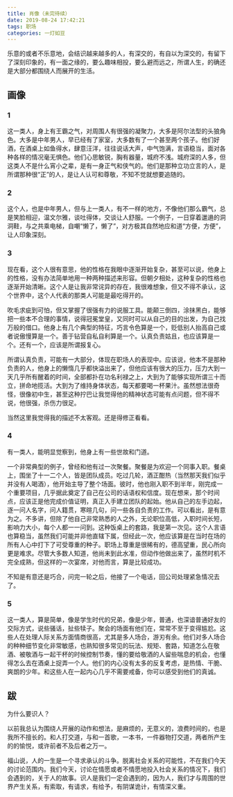 ```yaml
---
title: 肖像（未完待续）
date: 2019-08-24 17:42:21
tags: 职场
categories: 一灯如豆
---
```


乐意的或者不乐意地，会结识越来越多的人，有深交的，有自以为深交的，有留下了深刻印象的，有一面之缘的，要么趣味相投，要么避而远之，所谓人生，的确还是大部分都围绕人而展开的生活。

## 画像

### 1

这一类人，身上有王霸之气，对周围人有很强的凝聚力，大多是阿尔法型的头狼角色。大多是中年男人，早已经有了家室，大多数有了一个甚至两个孩子。他们好酒，在酒桌上如鱼得水，肆意汪洋，往往说话大声，中气饱满，言语稳当，面对各种各样的情况毫无惧色。他们心思敏锐，胸有器量，城府不浅。城府深的人多，但这类人不是什么宵小之辈，是有一身正气和侠气的。他们是那种立功立言的人，是所谓那种很“正”的人，是让人认可和尊敬，不知不觉就想要追随的。

### 2

这个人，也是中年男人，但与上一类人，有不一样的地方，不像他们那么霸气，总是笑脸相迎，温文尔雅，谈吐得体，交谈让人舒服。一个例子，一日穿着邋遢的洞洞鞋，与之共乘电梯，自嘲“懒了，懒了”，对方极其自然地应和道“方便，方便”，让人印象深刻。

### 3

现在看，这个人很有意思，他的性格在我眼中逐渐开始复杂，甚至可以说，他身上的性格，没有办法简单地用一种两种描述来形容。但朝夕相处，这种复杂的性格也逐渐开始清晰。这个人是让我非常诧异的存在，我很难想象，但又不得不承认，这个世界中，这个人代表的那类人可能是最吃得开的。

吹毛求疵到可怕，但又掌握了很强有力的说服工具。能颠三倒四，涂抹黑白，能够把一些本不合理的事情，说得冠冕堂皇，又同时可以从自己的目的出发，为自己找万般的借口。他身上有几个典型的特征，巧言令色算是一个，贬低别人抬高自己或者说傲慢算是一个。善于钻营自私自利算是一个。认真负责姑且，也应该算是一个。还有一个，应该是所谓报复心。

所谓认真负责，可能有一大部分，体现在职场人的表现中。应该说，他本不是那种负责的人，他身上的懒惰几乎都快溢出来了，但他应该有很大的压力，压力大到一天几乎所有醒着的时间，全部都扑在功名利禄之上，大到为了能够实现所谓三十而立，拼命地揽活。大到为了维持身体状态，每天都要喝一杯果汁。虽然想法很奇怪，很像初中生，甚至这种拧巴让我觉得他的精神状态可能有点问题，但不得不说，他很强，杀伤力很足。

当然这里我觉得我的描述不太客观。还是得修正看看。

### 4

有一类人，能明显觉察到，他身上有一些世故和门道。

一个非常典型的例子，曾经和他有过一次聚餐。聚餐是为欢迎一个同事入职。餐桌上，围坐了十一二个人，皆是团队成员。吃过几轮，酒正酣热（当然那天我们似乎并没有人喝酒），他开始主导了整个场面。彼时，他也刚入职不到半年，刚完成一个重要项目，几乎据此奠定了自己在公司的话语权和信度。现在想来，那个时间点，应该正是他完成价值证明，真正入手建立团队的起始。他从自己的左手边起，逐一问人名字，问人籍贯，寒暄几句，问一些各自负责的工作。可以看出，是有意为之。不多讲，但除了他自己非常熟悉的人之外，无论职位高低，入职时间长短，影响力大小，每个人都一一问到。这种饭桌上的套路，我是第一次见。这个人言语也算稳当，虽然我们可能并非他直辖下属，但经此一次，他应该算是在当时在场的所有人心中打下了可受尊重的种子。职场上尊重是很稀有的，德高望重，民心所向更是难求。尽管大多数人知道，他尚未到此水准，但动作他做出来了，虽然时机不完全成熟，但这样的一次宴席，对他而言，算是比较成功。

不知是有意还是巧合，问完一轮之后，他接了一个电话，回公司处理紧急情况去了。

### 5

这一类人，算是简单，像是学生时代的兄弟，像是少年，普通，也深谙普通好友的交际方式，说些骚话，扯些犊子。聚会的场面有他们在，常常不至于变得尴尬。这些人在处理人际关系方面情商很高，尤其是多人场合，游刃有余。他们对多人场合的种种细节变化非常敏感，也熟知很多常见的玩法、规矩、套路，知道怎么在敬酒、被敬酒与一起干杯的时候控制节奏，懂的要给敬酒的人留些喘息的机会，也懂得怎么去在酒桌上捉弄一个人。他们的内心没有太多的反复考虑，是热情、干脆、爽朗的少年。和这些人在一起内心几乎不需要戒备，你可以感受到他们的真诚。

## 跋

为什么要识人？

以前我总认为围绕人开展的动作和想法，是麻烦的，无意义的，浪费时间的，也是我所不擅长的。和人打交道，与和一首歌，一本书，一件器物打交道，两者所产生的的愉悦，或许前者不及后者之万一。

福山说，人的一生是一个寻求承认的斗争。脱离社会关系的可能性，不在我们今天的讨论范围内。我们今天，讨论在情愿或者不情愿地投入社会关系的情况下，我们会遇到的，关于人的故事。识人是我们一定会遇到的，因为人，我们才与周围的世界产生关系，有索取，有请求，有给予，有阴谋诡计，有情深义重。
